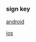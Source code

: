 
### sign key

[android](http://ionicframework.com/docs/guide/publishing.html)

[ios](http://ionicframework.com/docs/guide/publishing.html)